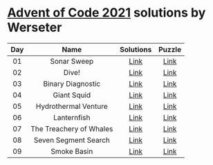 [Advent of Code 2021](https://adventofcode.com/2021) solutions by Werseter
========================

| Day |                      Name                      |   Solutions   |                   Puzzle                    |
|:---:|:----------------------------------------------:|:-------------:|:-------------------------------------------:|
| 01  |                  Sonar Sweep                   | [Link](Day01) | [Link](http://adventofcode.com/2021/day/1)  |
| 02  |                     Dive!                      | [Link](Day02) | [Link](http://adventofcode.com/2021/day/2)  |
| 03  |               Binary Diagnostic                | [Link](Day03) | [Link](http://adventofcode.com/2021/day/3)  |
| 04  |                  Giant Squid                   | [Link](Day04) | [Link](http://adventofcode.com/2021/day/4)  |
| 05  |              Hydrothermal Venture              | [Link](Day05) | [Link](http://adventofcode.com/2021/day/5)  |
| 06  |                  Lanternfish                   | [Link](Day06) | [Link](http://adventofcode.com/2021/day/6)  |
| 07  |            The Treachery of Whales             | [Link](Day07) | [Link](http://adventofcode.com/2021/day/7)  |
| 08  |              Seven Segment Search              | [Link](Day08) | [Link](http://adventofcode.com/2021/day/8)  |
| 09  |                  Smoke Basin                   | [Link](Day09) | [Link](http://adventofcode.com/2021/day/9)  |
